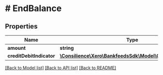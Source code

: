 # # EndBalance

## Properties

Name | Type | Description | Notes
------------ | ------------- | ------------- | -------------
**amount** | **string** |  | [optional] 
**creditDebitIndicator** | [**\Consilience\Xero\BankfeedsSdk\Model\CreditDebitIndicator**](CreditDebitIndicator.md) |  | [optional] 

[[Back to Model list]](../../README.md#documentation-for-models) [[Back to API list]](../../README.md#documentation-for-api-endpoints) [[Back to README]](../../README.md)


